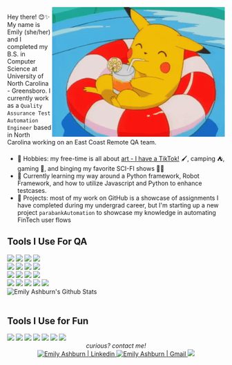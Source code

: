 <img align='right' src="https://github.com/emilyashburn/emilyashburn/blob/main/pikachu-swimming-pool.gif" style="width: 400px;"/>

Hey there! 😊✨ My name is Emily (she/her) and I completed my B.S. in Computer Science at University of North Carolina - Greensboro. I currently work as a ```Quality Assurance Test Automation Engineer``` based in North Carolina working on an East Coast Remote QA team. 


- 🎨 Hobbies: my free-time is all about [art - I have a TikTok!](https://www.tiktok.com/@winfieid99) 🖌️, camping ⛺, gaming 👾, and binging my favorite SCI-FI shows 👩‍🚀
- 🌱 Currently learning my way around a Python framework, Robot Framework, and how to utilize Javascript and Python to enhance testcases. 
- 🤖 Projects: most of my work on GitHub is a showcase of assignments I have completed during my undergrad career, but I'm starting up a new project ```parabankAutomation``` to showcase my knowledge in automating FinTech user flows 
## Tools I Use For QA
<div>
<img src="https://img.shields.io/badge/Python-FFD43B?style=for-the-badge&logo=python&logoColor=blue">
<img src="https://img.shields.io/badge/Robot%20Framework-000000?style=for-the-badge&logo=robot-framework&logoColor=white">
<img src="https://img.shields.io/badge/Pandas-2C2D72?style=for-the-badge&logo=pandas&logoColor=white">
<img src="https://img.shields.io/badge/Selenium-43B02A?style=for-the-badge&logo=Selenium&logoColor=white">
<br>
<img src="https://img.shields.io/badge/javascript%20-%23323330.svg?&style=for-the-badge&logo=javascript&logoColor=%23F7DF1E">
<img src="https://img.shields.io/badge/-cypress-%23E5E5E5?style=for-the-badge&logo=cypress&logoColor=058a5e">
<img src="https://img.shields.io/badge/html5%20-%23E34F26.svg?&style=for-the-badge&logo=html5&logoColor=white">
<img src="https://img.shields.io/badge/css3-%231572B6.svg?style=for-the-badge&logo=css3&logoColor=white">
<br>
<img src="https://img.shields.io/badge/Sourcetree-0052CC?style=for-the-badge&logo=Sourcetree&logoColor=white">
<img src="https://img.shields.io/badge/Bitbucket-0747a6?style=for-the-badge&logo=bitbucket&logoColor=white">
<img src="https://img.shields.io/badge/Trello-0052CC?style=for-the-badge&logo=trello&logoColor=white">
<img src="https://img.shields.io/badge/Jira-0052CC?style=for-the-badge&logo=Jira&logoColor=white">
<br>
<img src="https://img.shields.io/badge/Notepad++-90E59A.svg?style=for-the-badge&logo=notepad%2B%2B&logoColor=black">    
<img src="https://img.shields.io/badge/PyCharm-000000.svg?&style=for-the-badge&logo=PyCharm&logoColor=white">
<img src="https://img.shields.io/badge/Postman-FF6C37?style=for-the-badge&logo=Postman&logoColor=white">
<img src="https://img.shields.io/badge/Powershell-2CA5E0?style=for-the-badge&logo=powershell&logoColor=white">
<img src="https://img.shields.io/badge/conda-342B029.svg?&style=for-the-badge&logo=anaconda&logoColor=white">
</div>

<img align="center" src="https://github-readme-stats.vercel.app/api?username=emilyashburn&&show_icons=true&theme=radical" alt="Emily Ashburn's Github Stats">
<br>
<br>

## Tools I Use for Fun
<div>
<img src="https://img.shields.io/badge/Adobe%20after%20affects-CF96FD?style=for-the-badge&logo=Adobe%20after%20effects&logoColor=393665">
<img src="https://img.shields.io/badge/Adobe%20Illustrator-FF9A00?style=for-the-badge&logo=adobe%20illustrator&logoColor=white">
<img src="https://img.shields.io/badge/Adobe%20InDesign-FF3366?style=for-the-badge&logo=Adobe%20InDesign&logoColor=white">
<img src="https://img.shields.io/badge/Adobe%20Photoshop-31A8FF?style=for-the-badge&logo=Adobe%20Photoshop&logoColor=black">
<img src="https://img.shields.io/badge/Adobe%20Premiere%20Pro-9999FF?style=for-the-badge&logo=Adobe%20Premiere%20Pro&logoColor=white">
<img src="https://img.shields.io/badge/gimp-5C5543?style=for-the-badge&logo=gimp&logoColor=white">
<img src="https://img.shields.io/badge/Udemy-EC5252?style=for-the-badge&logo=Udemy&logoColor=white">
</div>



<div align="center">
<i>curious? contact me!</i>
<br>
<a href="https://www.linkedin.com/in/emily-ashburn-562016180/">
    <img alt="Emily Ashburn | Linkedin" width="24px" src="https://github.com/TheDudeThatCode/TheDudeThatCode/blob/master/Assets/Linkedin.svg" />
</a>
<a href="mailto:enashburn99@gmail.com">
    <img alt="Emily Ashburn | Gmail" width="26px" src="https://github.com/TheDudeThatCode/TheDudeThatCode/blob/master/Assets/Gmail.svg" />
</a>
<a>
    <img src= "https://img.shields.io/static/v1?style=for-the-badge&message=Indeed&color=003A9B&logo=Indeed&logoColor=FFFFFF&label="/>
</a>
</div>
